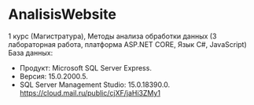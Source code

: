 # AnalisisWebsite
1 курс (Магистратура), Методы анализа обработки данных (3 лабораторная работа, платформа ASP.NET CORE, Язык С#, JavaScript)  
База данных:  
- Продукт: Microsoft SQL Server Express. 
- Версия: 15.0.2000.5. 
- SQL Server Management Studio: 15.0.18390.0.  
https://cloud.mail.ru/public/cjXF/jaHi3ZMy1
